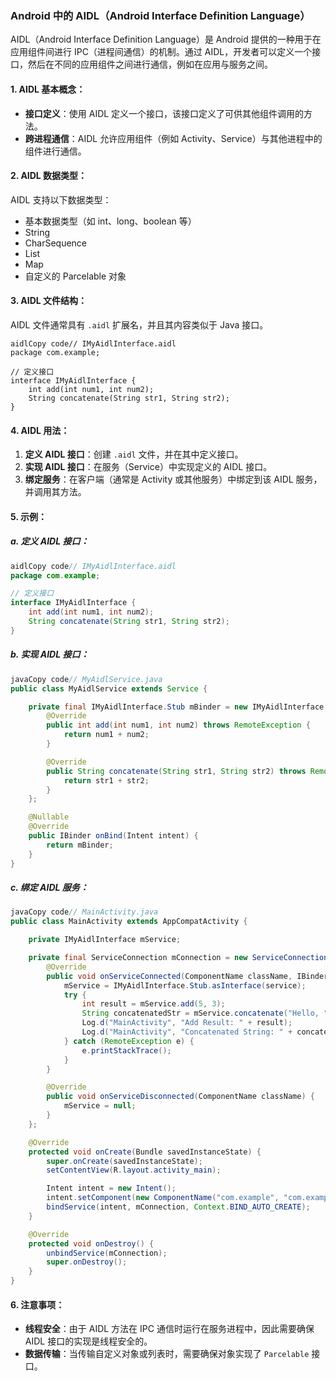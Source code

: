 ###  Android 中的 AIDL（Android Interface Definition Language）

AIDL（Android Interface Definition Language）是 Android 提供的一种用于在应用组件间进行 IPC（进程间通信）的机制。通过 AIDL，开发者可以定义一个接口，然后在不同的应用组件之间进行通信，例如在应用与服务之间。

#### 1. AIDL 基本概念：

- **接口定义**：使用 AIDL 定义一个接口，该接口定义了可供其他组件调用的方法。
- **跨进程通信**：AIDL 允许应用组件（例如 Activity、Service）与其他进程中的组件进行通信。

#### 2. AIDL 数据类型：

AIDL 支持以下数据类型：

- 基本数据类型（如 int、long、boolean 等）
- String
- CharSequence
- List
- Map
- 自定义的 Parcelable 对象

#### 3. AIDL 文件结构：

AIDL 文件通常具有 `.aidl` 扩展名，并且其内容类似于 Java 接口。

```
aidlCopy code// IMyAidlInterface.aidl
package com.example;

// 定义接口
interface IMyAidlInterface {
    int add(int num1, int num2);
    String concatenate(String str1, String str2);
}
```

#### 4. AIDL 用法：

1. **定义 AIDL 接口**：创建 `.aidl` 文件，并在其中定义接口。
2. **实现 AIDL 接口**：在服务（Service）中实现定义的 AIDL 接口。
3. **绑定服务**：在客户端（通常是 Activity 或其他服务）中绑定到该 AIDL 服务，并调用其方法。

#### 5. 示例：

##### a. 定义 AIDL 接口：

```java
aidlCopy code// IMyAidlInterface.aidl
package com.example;

// 定义接口
interface IMyAidlInterface {
    int add(int num1, int num2);
    String concatenate(String str1, String str2);
}
```

##### b. 实现 AIDL 接口：

```java
javaCopy code// MyAidlService.java
public class MyAidlService extends Service {

    private final IMyAidlInterface.Stub mBinder = new IMyAidlInterface.Stub() {
        @Override
        public int add(int num1, int num2) throws RemoteException {
            return num1 + num2;
        }

        @Override
        public String concatenate(String str1, String str2) throws RemoteException {
            return str1 + str2;
        }
    };

    @Nullable
    @Override
    public IBinder onBind(Intent intent) {
        return mBinder;
    }
}
```

##### c. 绑定 AIDL 服务：

```java
javaCopy code// MainActivity.java
public class MainActivity extends AppCompatActivity {

    private IMyAidlInterface mService;

    private final ServiceConnection mConnection = new ServiceConnection() {
        @Override
        public void onServiceConnected(ComponentName className, IBinder service) {
            mService = IMyAidlInterface.Stub.asInterface(service);
            try {
                int result = mService.add(5, 3);
                String concatenatedStr = mService.concatenate("Hello, ", "World!");
                Log.d("MainActivity", "Add Result: " + result);
                Log.d("MainActivity", "Concatenated String: " + concatenatedStr);
            } catch (RemoteException e) {
                e.printStackTrace();
            }
        }

        @Override
        public void onServiceDisconnected(ComponentName className) {
            mService = null;
        }
    };

    @Override
    protected void onCreate(Bundle savedInstanceState) {
        super.onCreate(savedInstanceState);
        setContentView(R.layout.activity_main);

        Intent intent = new Intent();
        intent.setComponent(new ComponentName("com.example", "com.example.MyAidlService"));
        bindService(intent, mConnection, Context.BIND_AUTO_CREATE);
    }

    @Override
    protected void onDestroy() {
        unbindService(mConnection);
        super.onDestroy();
    }
}
```

#### 6. 注意事项：

- **线程安全**：由于 AIDL 方法在 IPC 通信时运行在服务进程中，因此需要确保 AIDL 接口的实现是线程安全的。
- **数据传输**：当传输自定义对象或列表时，需要确保对象实现了 `Parcelable` 接口。